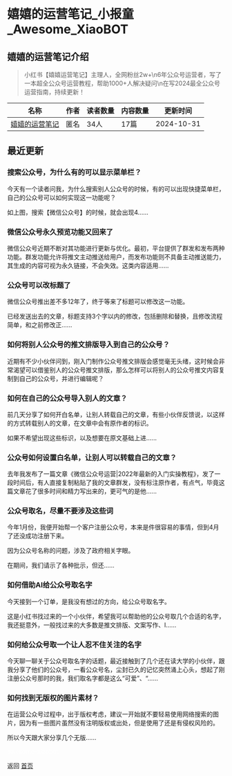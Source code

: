 # 嬉嬉的运营笔记_小报童_Awesome_XiaoBOT

## 嬉嬉的运营笔记介绍
> 小红书【嬉嬉运营笔记】主理人，全网粉丝2w+\n6年公众号运营者，写了一本超全公众号运营教程，帮助1000+人解决疑问\n在写2024最全公众号运营指南，持续更新！  
  


|名称|作者|读者数量|内容数量|更新时间|
|---|---|---|---|---|
|[嬉嬉的运营笔记](https://xiaobot.net/p/xixihaxixi?refer=0b133df9-27dc-423b-8101-639049001c13)|匿名|34人|17篇|2024-10-31|

## 最近更新
### 搜索公众号，为什么有的可以显示菜单栏？

今天有一个读者问我，为什么搜索别人公众号的时候，有的可以出现快捷菜单栏，自己的公众号可以如何实现这一功能呢？

如上图，搜索【微信公众号】的时候，就会出现4......

### 微信公众号永久预览功能又回来了

微信公众号近期不断对其功能进行更新与优化。最初，平台提供了群发和发布两种功能。群发功能允许将推文主动推送给用户，而发布功能则不具备主动推送能力，其生成的内容可视为永久链接，不会失效。这类内容适用......

### 公众号可以改标题了

微信公众号推出差不多12年了，终于等来了标题可以修改这一功能。

已经发送出去的文章，标题支持3个字以内的修改，包括删除和替换，且修改流程简单，和之前修改正......

### 如何将别人公众号的推文排版导入到自己的公众号？

近期有不少小伙伴问到，刚入门制作公众号推文排版会感觉毫无头绪，这时候会非常渴望可以借鉴别人的公众号推文排版，那么怎样可以将别人的公众号推文内容复制到自己的公众号，并进行编辑呢？

### 如何在自己的公众号导入别人的文章？

前几天分享了如何开白名单，让别人转载自己的文章，有些小伙伴反馈说，以这样的方式转载别人的文章，在文章中会有原作者的标识。

如果不希望出现这些标识，以及想要在原文基础上进......

### 公众号如何设置白名单，让别人可以转载自己的文章？

去年我发布了一篇文章《微信公众号运营|2022年最新的入门实操教程》，发了一段时间后，有人直接复制粘贴了我的文章群发，没有标注原作者，有点气，毕竟这篇文章花了很多时间和精力写出来的，更可气的是他......

### 公众号取名，尽量不要涉及这些词

今年1月份，我便开始帮一个客户注册公众号，本来是件很容易的事情，但到4月了还没成功注册下来。

因为公众号名称的问题，涉及了政府相关字眼。

在期间，我们请示了各种批示，但还......

### 如何借助AI给公众号取名字

今天接到一个订单，是我没有想过的方向，给公众号取名字。

这是小红书找过来的一个小伙伴，希望我可以帮助他的公众号取几个合适的名字，我还挺意外，一般找过来的大多数是推文排版、文案写作、l......

### 如何给公众号取一个让人忍不住关注的名字

今天聊一聊关于公众号取名字的话题，最近接触到了几个还在读大学的小伙伴，跟我分享了他们的公众号，一看公众号名，尘封已久的记忆突然涌上心头，想起了刚注册公众号那时的我，我们取名字都是这么“可爱”、“......

### 如何找到无版权的图片素材？

在运营公众号过程中，出于版权考虑，建议一开始就不要轻易使用网络搜索的图片，因为有一些图片虽然没有注明版权或出处，但是使用了还是有侵权风险的。

所以今天跟大家分享几个无版......


<a href="https://github.com/Reno9527/awesome-xiaobot" style="color: white; text-decoration: none;">awesome-xiaobot</a>

返回 [首页](../README.md)
